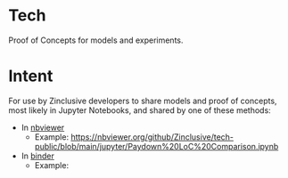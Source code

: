 # Tech

Proof of Concepts for models and experiments.

# Intent

For use by Zinclusive developers to share models and proof of concepts, most likely in Jupyter Notebooks, and shared by one of these methods:
* In [nbviewer](https://nbviewer.org/)
  * Example: https://nbviewer.org/github/Zinclusive/tech-public/blob/main/jupyter/Paydown%20LoC%20Comparison.ipynb
* In [binder](https://mybinder.org/)
  * Example: